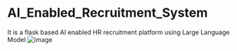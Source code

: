 # AI_Enabled_Recruitment_System
It is a flask based AI enabled HR recruitment platform using Large Language Model
![image](https://github.com/p24sikha/AI_Enabled_Recruitment_System/assets/134960057/3a6c9d79-8ce9-430d-8164-6baa78c2cc3c)

